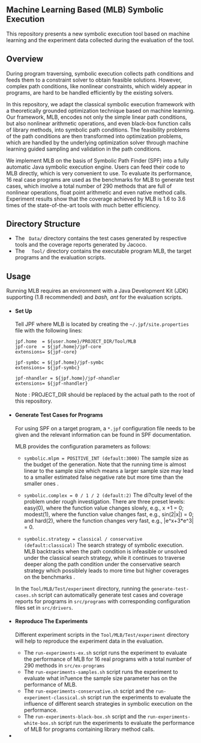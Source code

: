 Machine Learning Based (MLB) Symbolic Execution
--------



This repository presents a new symbolic execution tool based on machine learning and the experiment data collected during the evaluation of the tool. 



Overview
--------
During program traversing, symbolic execution collects path conditions and feeds them to a constraint solver to obtain feasible solutions. However, complex path conditions, like nonlinear constraints, which widely appear in programs, are hard to be handled efficiently by the existing solvers.

In this repository, we adapt the classical symbolic execution framework with a theoretically grounded optimization technique based on machine learning. Our framework, MLB, encodes not only the simple linear path conditions, but also nonlinear arithmetic operations, and even black-box function calls of library methods, into symbolic path conditions. The feasibility problems of the path conditions are then transformed into optimization problems, which are handled by the underlying optimization solver through machine learning guided sampling and validation in the path conditions.

We implement MLB on the basis of Symbolic Path Finder (SPF) into a fully automatic Java symbolic execution engine. Users can feed their code to MLB directly, which is very convenient to use. To evaluate its performance, 16 real case programs are used as the benchmarks for MLB to generate test cases, which involve a total number of 290 methods that are full of nonlinear operations, float point arithmetic and even native method calls. Experiment results show that the coverage achieved by MLB is 1.6 to 3.6 times of the state-of-the-art tools with much better efficiency.


Directory Structure
--------
- The ```  Data/ ``` directory contains the test cases generated by respective tools and the coverage reports generated by Jacoco.
- The ```  Tool/``` directory contains the executable program MLB, the target programs and the evaluation scripts.


Usage
--------
Running MLB requires an environment with a Java Development Kit (JDK) supporting (1.8 recommended) and *bash, ant* for the evaluation scripts.

- #### Set Up

	Tell JPF where MLB is located by creating the ```~/.jpf/site.properties``` file with the following lines:
	```
	jpf.home  = ${user.home}/PROJECT_DIR/Tool/MLB
	jpf-core  = ${jpf.home}/jpf-core
	extensions= ${jpf-core}

	jpf-symbc = ${jpf.home}/jpf-symbc
	extensions= ${jpf-symbc}

	jpf-nhandler = ${jpf.home}/jpf-nhandler
	extensions= ${jpf-nhandler}
  ```
 	Note : PROJECT_DIR should be replaced by the actual path to the root of this repository.
    
- #### Generate Test Cases for  Programs
	For using SPF on a target program, a ```*.jpf``` configuration file needs to be given and the relevant information  can be found in SPF documentation. 
    
    MLB provides the  configuration parameters as follows:
    - ```symbolic.mlpm = POSITIVE_INT (default:3000)```  The sample size as the budget of the generation. Note that the running time is almost linear to the sample size which means  a larger sample size may lead to a smaller estimated false negative rate but  more time than the smaller ones .
    - ```symbolic.complex = 0 / 1 / 2 (default:2)```  The di?culty level of the problem under rough investigation. There are three preset levels: easy(0), where the function value changes slowly, e.g., x +1 = 0; modest(1), where the function value changes fast, e.g., sin(2|x|) = 0; and hard(2), where the function changes very fast, e.g., |e^x+3*e^3| = 0. 

    - ```symbolic.strategy = classical / conservative (default:classical)``` The search strategy of symbolic execution. MLB backtracks when the path condition is infeasible or unsolved under the classical search strategy, while it continues to traverse deeper along the  path condition under the conservative search strategy which possiblely leads to more time but higher coverages on the benchmarks .

	In the ```Tool/MLB/Test/experiment``` directory, running the ```generate-test-cases.sh``` script  can  automatically generate test cases and coverage reports for programs in ```src/programs``` with  corresponding configuration files  set in ```src/drivers```.
    
  
- #### Reproduce The Experiments
	Different experiment scripts in the ```Tool/MLB/Test/experiment``` directory  will help to reproduce the experiment data in the  evaluation.
 	- The ```run-experiments-ex.sh``` script runs the experiment to evaluate the performance of MLB for 16 real programs with a total number of 290 methods in ```src/ex-programs```   
 	-  The ```run-experiments-samples.sh``` script  runs the experiment to evaluate what in?uence the sample size parameter has on the performance of MLB.
 	-  The ```run-experiments-conservative.sh``` script and  the ```run-experiment-classical.sh``` script run the experiments to evaluate the influence of different search strategies in symbolic execution on the performance.
 	-   The ```run-experiments-black-box.sh``` script and  the ```run-experiments-white-box.sh``` script run the experiments to evaluate the performance of MLB for programs containing library method calls.

 - 
 





